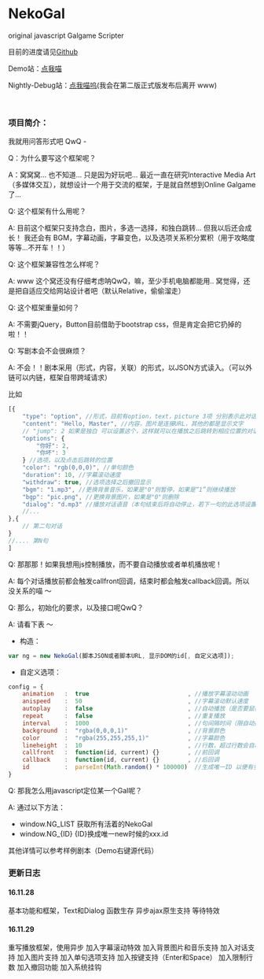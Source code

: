 # NekoGal
original javascript Galgame Scripter

目前的进度请见[Github](https://github.com/NHibiki/NekoGal)

Demo站：[点我喵](https://nekoyu.cc/NekoGal)

Nightly-Debug站：[点我喵呜](https://hibiki.pw/nekogal)(我会在第二版正式版发布后离开 www)

&nbsp;

### 项目简介：

我就用问答形式吧 QwQ - 

Q：为什么要写这个框架呢？

A：窝窝窝... 也不知道... 只是因为好玩吧... 最近一直在研究Interactive Media Art（多媒体交互），就想设计一个用于交流的框架，于是就自然想到Online Galgame了...

Q: 这个框架有什么用呢？

A: 目前这个框架只支持念白，图片，多选一选择，和独白跳转... 但我以后还会成长！ 我还会有 BGM，字幕动画，字幕变色，以及选项关系积分累积（用于攻略度等等...不开车！！）

Q: 这个框架兼容性怎么样呢？

A: www 这个窝还没有仔细考虑呐QwQ，嘛，至少手机电脑都能用.. 窝觉得，还是把自适应交给网站设计者吧（默认Relative，偷偷溜走）

Q: 这个框架重量如何？

A: 不需要jQuery，Button目前借助于bootstrap css，但是肯定会把它扔掉的啦！！

Q: 写剧本会不会很麻烦？

A: 不会！！剧本采用（形式，内容，关联）的形式，以JSON方式读入。（可以外链可以内链，框架自带跨域请求）

比如

```javascript
[{
    "type": "option", //形式，目前有option，text，picture 3项 分别表示此对话是 选项，独白，图片
    "content": "Hello, Master", //内容，图片是连接URL，其他的都是显示文字
    // "jump": 2 如果是独白 可以设置这个，这样就可以在播放之后跳转到相应位置的对话
    "options": {
        "你好": 2,
        "你坏": 3
    } //选项，以及点击后跳转的位置
    "color": "rgb(0,0,0)", //单句颜色
    "duration": 10, //字幕滚动速度
    "withdraw": true, //选项选择之后撤回显示
    "bgm": "1.mp3", //更换背景音乐，如果是"0"则暂停，如果是“1”则继续播放
    "bgp": "pic.png", //更换背景图片，如果是"0"则删除
    "dialog": "d.mp3" //播放对话语音（本句结束后将自动停止，若下一句的此选项设置为"1"，则在下一句不停止，以此类推）
    //...
},{
    // 第二句对话
}
//.... 第N句
]
```

Q: 那那那！如果我想用js控制播放，而不要自动播放或者单机播放呢！

A: 每个对话播放前都会触发callfront回调，结束时都会触发callback回调。所以没关系的喵 ～ 

Q: 那么，初始化的要求，以及接口呢QwQ？

A: 请看下表 ～

 - 构造：

```javascript
var ng = new NekoGal(脚本JSON或者脚本URL, 显示DOM的id[, 自定义选项]);
```

 - 自定义选项：

```javascript
config = {
    animation   :  true                            , //播放字幕滚动动画
    anispeed    :  50                              , //字幕滚动默认速度
    autoplay    :  false                           , //自动播放（是否要鼠标点击）
    repeat      :  false                           , //重复播放
    interval    :  1000                            , //句间隔时间（限自动播放）
    background  :  "rgba(0,0,0,1)"                 , //背景颜色
    color       :  "rgba(255,255,255,1)"           , //字幕颜色
    lineheight  :  10                              , //行数，超过行数会自动把第一行删去
    callfront   :  function(id, current) {}        , //前回调
    callback    :  function(id, current) {}        , //后回调
    id          :  parseInt(Math.random() * 100000)  //生成唯一ID 以便有多个NekoGal同时出现
}
```

Q: 那我怎么用javascript定位某一个Gal呢？

A: 通过以下方法：

 - window.NG_LIST 获取所有活着的NekoGal
 - window.NG_{ID} {ID}换成唯一new时候的xxx.id

其他详情可以参考样例剧本（Demo右键源代码）

### 更新日志

#### 16.11.28

基本功能和框架，Text和Dialog
函数生存
异步ajax原生支持
等待特效

#### 16.11.29

重写播放框架，使用异步
加入字幕滚动特效
加入背景图片和音乐支持
加入对话支持
加入图片支持
加入单句选项支持
加入按键支持（Enter和Space）
加入限制行数
加入撤回功能
加入系统挂钩
